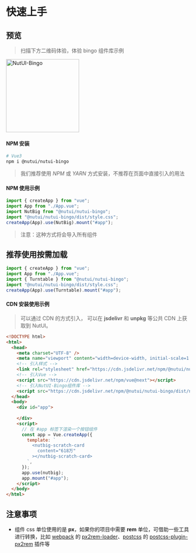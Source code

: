 # 快速上手

## 预览


> 扫描下方二维码体验，体验 bingo 组件库示例

<img src="https://img11.360buyimg.com/imagetools/jfs/t1/167199/15/24963/2648/61ea6b4dE7bcc7a55/bccecb56cb063dff.png" width="200" alt="NutUI-Bingo">

#### NPM 安装

```bash
# Vue3
npm i @nutui/nutui-bingo
```


> 我们推荐使用 *NPM* 或 *YARN* 方式安装，不推荐在页面中直接引入的用法
#### NPM 使用示例

```javascript
import { createApp } from "vue";
import App from "./App.vue";
import NutBig from "@nutui/nutui-bingo";
import "@nutui/nutui-bingo/dist/style.css";
createApp(App).use(NutBig).mount("#app");
```

> 注意：这种方式将会导入所有组件

## 推荐使用按需加载

```javascript
import { createApp } from "vue";
import App from "./App.vue";
import { Turntable } from "@nutui/nutui-bingo";
import "@nutui/nutui-bingo/dist/style.css";
createApp(App).use(Turntable).mount("#app");
```

#### CDN 安装使用示例

> 可以通过 CDN 的方式引入， 可以在 **jsdelivr** 和 **unpkg** 等公共 CDN 上获取到 NutUI。

```html
<!DOCTYPE html>
<html>
  <head>
    <meta charset="UTF-8" />
    <meta name="viewport" content="width=device-width, initial-scale=1.0" />
    <!-- 引入样式 -->
    <link rel="stylesheet" href="https://cdn.jsdelivr.net/npm/@nutui/nutui-bingo/dist/style.css" />
    <!-- 引入Vue -->
    <script src="https://cdn.jsdelivr.net/npm/vue@next"></script>
    <!-- 引入NutUI-Bingo组件库 -->
    <script src="https://cdn.jsdelivr.net/npm/@nutui/nutui-bingo/dist/nutbig.umd.js"></script>
  </head>
  <body>
    <div id="app">
        
    </div>
    <script>
      // 在 #app 标签下渲染一个按钮组件
      const app = Vue.createApp({
        template: `
          <nutbig-scratch-card 
            content="618万"
          ></nutbig-scratch-card>
        `,
      });
      app.use(nutbig);
      app.mount("#app");
    </script>
  </body>
</html>
```


## 注意事项

- 组件 css 单位使用的是 **px**，如果你的项目中需要 **rem** 单位，可借助一些工具进行转换，比如 [webpack](https://www.webpackjs.com/) 的 [px2rem-loader](https://www.npmjs.com/package/px2rem-loader)、[postcss](https://github.com/postcss/postcss) 的 [postcss-plugin-px2rem](https://www.npmjs.com/package/postcss-plugin-px2rem) 插件等
